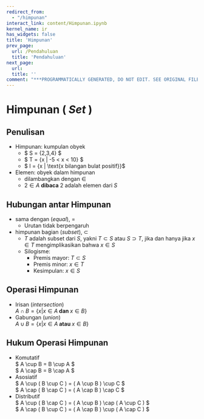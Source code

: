 ```yaml
---
redirect_from:
  - "/himpunan"
interact_link: content/Himpunan.ipynb
kernel_name: ir
has_widgets: false
title: 'Himpunan'
prev_page:
  url: /Pendahuluan
  title: 'Pendahuluan'
next_page:
  url: 
  title: ''
comment: "***PROGRAMMATICALLY GENERATED, DO NOT EDIT. SEE ORIGINAL FILES IN /content***"
---
```



# Himpunan ( *Set* )



## Penulisan
- Himpunan: kumpulan obyek
    - $ S = \{2,3,4\} $
    - $ T = \{x | -5 < x < 10\} $
    - $ I = \{x | \text{x bilangan bulat positif}\}$
- Elemen: obyek dalam himpunan
    - dilambangkan dengan $\in$
    - $2 \in A$ **dibaca** $2$ adalah elemen dari $S$



## Hubungan antar Himpunan
- sama dengan (*equal*), $=$ 
    - Urutan tidak berpengaruh
- himpunan bagian (*subset*), $\subset$
    - $T$ adalah subset dari $S$, yakni $T \subset S$ atau $S \supset T$, jika dan hanya jika $x \in T$ mengimplikasikan bahwa $x \in S$
    - Silogisme:
        - Premis mayor: $T \subset S$
        - Premis minor: $x \in T$
        - Kesimpulan: $x \in S$



## Operasi Himpunan
- Irisan (*intersection*) <br>
  $A \cap B = \{ x | x \in A \textbf{ dan } x \in B \}$
- Gabungan (*union*) <br>
  $A \cup B = \{ x | x \in A \textbf{ atau } x \in B \}$



## Hukum Operasi Himpunan
- Komutatif <br>
  $ A \cup B = B \cup A $  <br>
  $ A \cap B = B \cap A $
- Asosiatif <br>
  $ A \cup ( B \cup C ) = ( A \cup B ) \cup C $ <br>
  $ A \cap ( B \cap C ) = ( A \cap B ) \cap C $
- Distributif <br>
  $ A \cup ( B \cap C ) = ( A \cup B ) \cap ( A \cup C ) $ <br>
  $ A \cap ( B \cup C ) = ( A \cap B ) \cup ( A \cap C ) $ 

